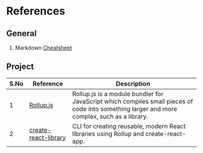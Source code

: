 # References

## General
1. Markdown [Cheatsheet](https://github.com/adam-p/markdown-here/wiki/Markdown-Here-Cheatsheet)

## Project
| S.No | Reference | Description |
| --- | --------- | ----------- |
| 1 | [Rollup.js](https://rollupjs.org/guide/en/#overview) | Rollup.js is a module bundler for JavaScript which compiles small pieces of code into something larger and more complex, such as a library.|
| 2 | [create-react-library](https://github.com/transitive-bullshit/create-react-library#readme) | CLI for creating reusable, modern React libraries using Rollup and create-react-app.|
